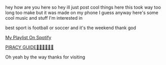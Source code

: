 hey how are you here
so hey ill just post cool things here
this took way too long too make but it was made on my phone I guess anyway here's some cool music and stuff I'm interested in

best sport is football or soccer
and it's the weekend thank god

<a href="https://open.spotify.com/playlist/622aqXAUO0ZgzOHMPSlG7O?si=YOrFOBmjQtyx234vMqLGYQ&pi=9AmTGsr4Q-C8t">My Playlist On Spotify</a>

<a href="https://fmhy.net/">PIRACY GUIDE🏴‍☠️🏴‍☠️🏴‍☠️</a>

Oh yeah by the way thanks for visiting






